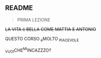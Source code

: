 ## README
> PRIMA LEZIONE

~~LA VITA è BELLA COME MATTIA E ANTONIO~~

QUESTO CORSO <SUB>è</SUB>MOLTO <SUB>PIACEVOLE</SUB>

<SUB>VUOI</SUB>CHE<SUP>MI</SUP>INCAZZZO?
